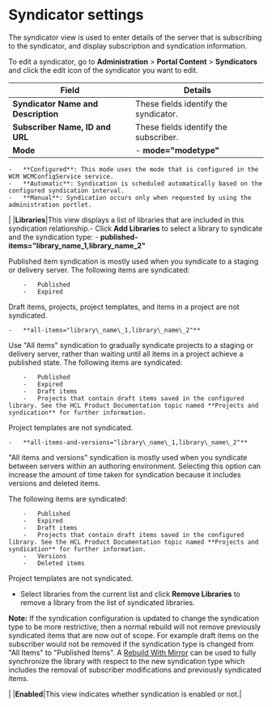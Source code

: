 # Syndicator settings

The syndicator view is used to enter details of the server that is subscribing to the syndicator, and display subscription and syndication information.

To edit a syndicator, go to **Administration** \> **Portal Content** \> **Syndicators** and click the edit icon of the syndicator you want to edit.

|Field|Details|
|-----|-------|
|**Syndicator Name and Description**|These fields identify the syndicator.|
|**Subscriber Name, ID and URL**|These fields identify the subscriber.|
|**Mode**|-   **mode="modetype"**

    -   **Configured**: This mode uses the mode that is configured in the WCM WCMConfigService service.
    -   **Automatic**: Syndication is scheduled automatically based on the configured syndication interval.
    -   **Manual**: Syndication occurs only when requested by using the administration portlet.

|
|**Libraries**|This view displays a list of libraries that are included in this syndication relationship.-   Click **Add Libraries** to select a library to syndicate and the syndication type:
    -   **published-items="library\_name\_1,library\_name\_2"**

Published item syndication is mostly used when you syndicate to a staging or delivery server. The following items are syndicated:

        -   Published
        -   Expired
Draft items, projects, project templates, and items in a project are not syndicated.

    -   **all-items="library\_name\_1,library\_name\_2"**

Use "All items" syndication to gradually syndicate projects to a staging or delivery server, rather than waiting until all items in a project achieve a published state. The following items are syndicated:

        -   Published
        -   Expired
        -   Draft items
        -   Projects that contain draft items saved in the configured library. See the HCL Product Documentation topic named **Projects and syndication** for further information.
Project templates are not syndicated.

    -   **all-items-and-versions="library\_name\_1,library\_name\_2"**

"All items and versions" syndication is mostly used when you syndicate between servers within an authoring environment. Selecting this option can increase the amount of time taken for syndication because it includes versions and deleted items.

The following items are syndicated:

        -   Published
        -   Expired
        -   Draft items
        -   Projects that contain draft items saved in the configured library. See the HCL Product Documentation topic named **Projects and syndication** for further information.
        -   Versions
        -   Deleted items
Project templates are not syndicated.

-   Select libraries from the current list and click **Remove Libraries** to remove a library from the list of syndicated libraries.

**Note:** If the syndication configuration is updated to change the syndication type to be more restrictive, then a normal rebuild will not remove previously syndicated items that are now out of scope. For example draft items on the subscriber would not be removed if the syndication type is changed from "All Items" to "Published Items". A [Rebuild With Mirror](wcm_syndication_manual.md) can be used to fully synchronize the library with respect to the new syndication type which includes the removal of subscriber modifications and previously syndicated items.

|
|**Enabled**|This view indicates whether syndication is enabled or not.|

